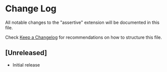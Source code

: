 # Change Log

All notable changes to the "assertive" extension will be documented in this file.

Check [Keep a Changelog](http://keepachangelog.com/) for recommendations on how to structure this file.

## [Unreleased]

- Initial release